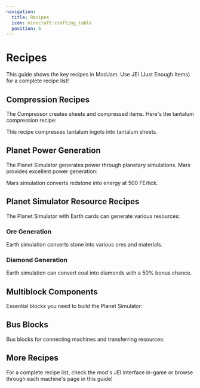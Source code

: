 ```yaml
---
navigation:
  title: Recipes
  icon: minecraft:crafting_table
  position: 6
---
```


# Recipes

This guide shows the key recipes in ModJam. Use JEI (Just Enough Items) for a complete recipe list!

## Compression Recipes

The Compressor creates sheets and compressed items. Here's the tantalum compression recipe:

<Recipe id="modjam:tantalum_plate_compressing" />

This recipe compresses tantalum ingots into tantalum sheets.

## Planet Power Generation

The Planet Simulator generates power through planetary simulations. Mars provides excellent power generation:

<Recipe id="modjam:planet_power/mars_power_generation" />

Mars simulation converts redstone into energy at 500 FE/tick.

## Planet Simulator Resource Recipes

The Planet Simulator with Earth cards can generate various resources:

### Ore Generation

<Recipe id="modjam:planet_simulator/earth_ore_generation" />

Earth simulation converts stone into various ores and materials.

### Diamond Generation

<Recipe id="modjam:planet_simulator/earth_diamond_generation" />

Earth simulation can convert coal into diamonds with a 50% bonus chance.

## Multiblock Components

Essential blocks you need to build the Planet Simulator:

<ItemGrid>
  <ItemIcon id="modjam:planet_simulator_controller" />
  <ItemIcon id="modjam:planet_simulator_casing" />
  <ItemIcon id="modjam:planet_simulator_frame" />
</ItemGrid>

## Bus Blocks

Bus blocks for connecting machines and transferring resources:

<Row>
  <ItemGrid>
    <ItemIcon id="modjam:energy_input_bus" />
    <ItemIcon id="modjam:item_input_bus" />
    <ItemIcon id="modjam:fluid_input_bus" />
  </ItemGrid>
  <ItemGrid>
    <ItemIcon id="modjam:energy_output_bus" />
    <ItemIcon id="modjam:item_output_bus" />
    <ItemIcon id="modjam:fluid_output_bus" />
  </ItemGrid>
</Row>

## More Recipes

For a complete recipe list, check the mod's JEI interface in-game or browse through each machine's page in this guide!
